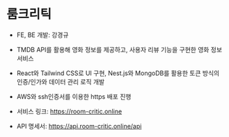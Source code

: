 # 룸크리틱

- FE, BE 개발: 강경규

- TMDB API를 활용해 영화 정보를 제공하고, 사용자 리뷰 기능을 구현한 영화 정보 서비스
- React와 Tailwind CSS로 UI 구현, Nest.js와 MongoDB를 활용한 토큰 방식의 인증/인가와 데이터 관리 로직 개발
- AWS와 ssh인증서를 이용한 https 배포 진행

- 서비스 링크: https://room-critic.online
- API 명세서: https://api.room-critic.online/api
